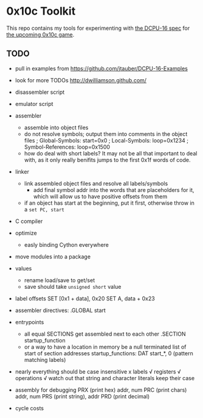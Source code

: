 # 0x10c Toolkit

This repo contains my tools for experimenting with [the DCPU-16 spec](http://0x10c.com/doc/dcpu-16.txt) for [the upcoming 0x10c game](http://0x10c.com/).

## TODO

- pull in examples from https://github.com/jtauber/DCPU-16-Examples
- look for more TODOs http://dwilliamson.github.com/

- disassembler script
- emulator script
	
- assembler
	- assemble into object files
	- do not resolve symbols; output them into comments in the object files
		; Global-Symbols: start=0x0
		; Local-Symbols: loop=0x1234
		; Symbol-References: loop=0x1500
	- how do deal with short labels?
		It may not be all that important to deal with, as it only really
		benifits jumps to the first 0x1f words of code.
	
- linker
	- link assembled object files and resolve all labels/symbols
		- add final symbol addr into the words that are placeholders for it,
		  which will allow us to have positive offsets from them
	- if an object has start at the beginning, put it first, otherwise throw
	  in a `set PC, start`

- C compiler

- optimize
	- easly binding Cython everywhere

- move modules into a package

- values
	- rename load/save to get/set
	- save should take `unsigned short` value

- label offsets
	SET [0x1 + data], 0x20
	SET A, data + 0x23

- assembler directives:
	.GLOBAL start

- entrypoints
	- all equal SECTIONS get assembled next to each other
		.SECTION startup_function
	- or a way to have a location in memory be a null terminated list of start of section addresses
		startup_functions: DAT start_*, 0 (pattern matching labels)

- nearly everything should be case insensitive
	x labels
	√ registers
	√ operations
	√ watch out that string and character literals keep their case

- assembly for debugging
	PRX (print hex)   addr, num
	PRC (print chars) addr, num
	PRS (print string), addr
	PRD (print decimal)
	
- cycle costs

